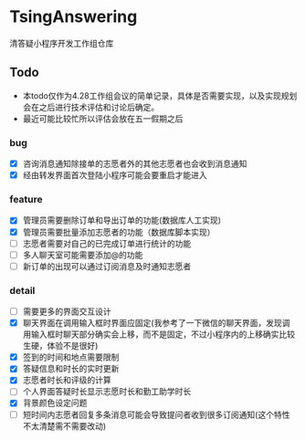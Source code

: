 # TsingAnswering
清答疑小程序开发工作组仓库

## Todo

- 本todo仅作为4.28工作组会议的简单记录，具体是否需要实现，以及实现规划会在之后进行技术评估和讨论后确定。
- 最近可能比较忙所以评估会放在五一假期之后

### bug

- [x] 咨询消息通知除接单的志愿者外的其他志愿者也会收到消息通知
- [x] 经由转发界面首次登陆小程序可能会要重启才能进入

### feature

- [x] 管理员需要删除订单和导出订单的功能(数据库人工实现)
- [x] 管理员需要批量添加志愿者的功能（数据库脚本实现）
- [ ] 志愿者需要对自己的已完成订单进行统计的功能
- [ ] 多人聊天室可能需要添加@的功能
- [ ] 新订单的出现可以通过订阅消息及时通知志愿者

### detail

- [ ] 需要更多的界面交互设计
- [x] 聊天界面在调用输入框时界面应固定(我参考了一下微信的聊天界面，发现调用输入框时聊天部分确实会上移，而不是固定，不过小程序内的上移确实比较生硬，体验不是很好)
- [x] 签到的时间和地点需要限制
- [x] 答疑信息和时长的实时更新
- [x] 志愿者时长和评级的计算
- [ ] 个人界面答疑时长显示志愿时长和勤工助学时长
- [x] 背景颜色设定问题
- [ ] 短时间内志愿者回复多条消息可能会导致提问者收到很多订阅通知(这个特性不太清楚需不需要改动)
